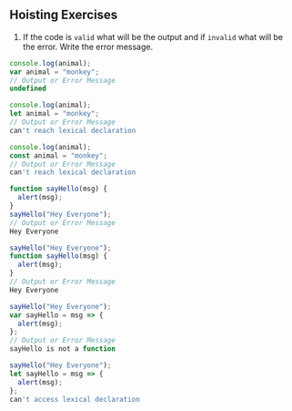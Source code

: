 ## Hoisting Exercises

1. If the code is `valid` what will be the output and if `invalid` what will be the error. Write the error message.

```js
console.log(animal);
var animal = "monkey";
// Output or Error Message
undefined
```

```js
console.log(animal);
let animal = "monkey";
// Output or Error Message
can't reach lexical declaration
```

```js
console.log(animal);
const animal = "monkey";
// Output or Error Message
can't reach lexical declaration
```

```js
function sayHello(msg) {
  alert(msg);
}
sayHello("Hey Everyone");
// Output or Error Message
Hey Everyone
```

```js
sayHello("Hey Everyone");
function sayHello(msg) {
  alert(msg);
}
// Output or Error Message
Hey Everyone
```

```js
sayHello("Hey Everyone");
var sayHello = msg => {
  alert(msg);
};
// Output or Error Message
sayHello is not a function
```

```js
sayHello("Hey Everyone");
let sayHello = msg => {
  alert(msg);
};
can't access lexical declaration
```
